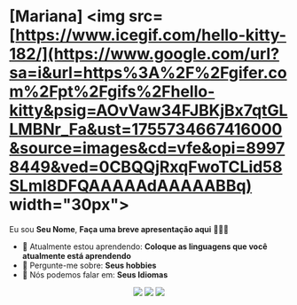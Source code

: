 # [Mariana] <img src=[https://www.icegif.com/hello-kitty-182/](https://www.google.com/url?sa=i&url=https%3A%2F%2Fgifer.com%2Fpt%2Fgifs%2Fhello-kitty&psig=AOvVaw34FJBKjBx7qtGLLMBNr_Fa&ust=1755734667416000&source=images&cd=vfe&opi=89978449&ved=0CBQQjRxqFwoTCLid58SLmI8DFQAAAAAdAAAAABBq) width="30px">

Eu sou <strong>Seu Nome</strong>, <strong>Faça uma breve apresentação aqui</strong> 👨🏻‍💻 

- 🚀 Atualmente estou aprendendo: <strong>Coloque as linguagens que você atualmente está aprendendo</strong> 
- 💬 Pergunte-me sobre: <strong>Seus hobbies</strong>
- 📣 Nós podemos falar em: <strong>Seus Idiomas</strong>

<div align="center">

  <a href="#" alt="Gmail">
    <img src="https://img.shields.io/badge/-Gmail-FF0000?style=flat-square&labelColor=FF0000&logo=gmail&logoColor=white&link=LINK-DO-SEU-EMAIL"/></a>

  <a href="#" alt="Linkedin">
    <img src="https://img.shields.io/badge/-Linkedin-0e76a8?style=flat-square&logo=Linkedin&logoColor=white&link=LINK-DO-SEU-LINKEDIN" /></a>

  <a href="#" alt="Instagram">
    <img src="https://img.shields.io/badge/-Instagram-DF0174?style=flat-square&labelColor=DF0174&logo=instagram&logoColor=white&link=LINK-DO-SEU-INSTAGRAM"/></a>

</div>

